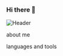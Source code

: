 ### Hi there 👋

![Header](https://github.com/mellgit/mellgit/blob/main/assets/git.gif)

about me

languages and tools

